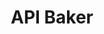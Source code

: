---
API Baker: API Baker
api_service: '?'
description: turn a Jupyter notebook into an API
shortname: api_baker
timestamp: Fri, 04 Feb 2022 17:09:44 GMT
title: API Baker
uuid: f8fc988b-fc7c-41a7-abaa-4b7c7041e5b5
website_link: https://apibakery.com/
---